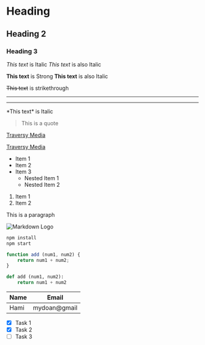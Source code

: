 <!--heading-->
# Heading
## Heading 2
### Heading 3

*This text* is Italic
_This text_ is also Italic

**This text** is Strong
__This text__ is also Italic

~~This text~~ is strikethrough

<!--Horizontal rule-->
---
___

<!--Escape a special character-->
\*This text\* is Italic

<!--Block quote-->
>This is a quote

<!--Link-->
[Traversy Media](https://......)
<!--Add Title to Link-->
[Traversy Media](https://......
"Travel")

<!--List-->
* Item 1
* Item 2
* Item 3
    * Nested Item 1
    * Nested Item 2 

<!--Number List-->
1. Item 1
2. Item 2

<!--Inline Code Block-->
<p> This is a paragraph </p>

<!--Images-->
![Markdown Logo](https://markdown-here.com/img/icon256.png)

<!--Github Markdown-->
<!--Code Blocks-->

```bash
npm install
npm start
```

```javascript
function add (num1, num2) {
    return num1 + num2; 
}
```

```python
def add (num1, num2):
    return num1 + num2
```

<!--Tables-->
| Name | Email |
|-------|-------|
|Hami|mydoan@gmail|

<!--Task Lists-->
* [x] Task 1
* [x] Task 2
* [ ] Task 3 
